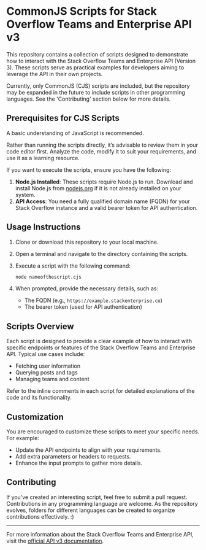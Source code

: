 # CommonJS Scripts for Stack Overflow Teams and Enterprise API v3

This repository contains a collection of scripts designed to demonstrate how to interact with the Stack Overflow Teams and Enterprise API (Version 3). These scripts serve as practical examples for developers aiming to leverage the API in their own projects.

Currently, only CommonJS (CJS) scripts are included, but the repository may be expanded in the future to include scripts in other programming languages. See the 'Contributing' section below for more details.

## Prerequisites for CJS Scripts

A basic understanding of JavaScript is recommended. 

Rather than running the scripts directly, it’s advisable to review them in your code editor first. Analyze the code, modify it to suit your requirements, and use it as a learning resource.

If you want to execute the scripts, ensure you have the following:

1. **Node.js Installed**: These scripts require Node.js to run. Download and install Node.js from [nodejs.org](https://nodejs.org) if it is not already installed on your system.
2. **API Access**: You need a fully qualified domain name (FQDN) for your Stack Overflow instance and a valid bearer token for API authentication.

## Usage Instructions

1. Clone or download this repository to your local machine.
2. Open a terminal and navigate to the directory containing the scripts.
3. Execute a script with the following command:

   ```bash
   node nameofthescript.cjs
   ```

4. When prompted, provide the necessary details, such as:
   - The FQDN (e.g., `https://example.stackenterprise.co`)
   - The bearer token (used for API authentication)

## Scripts Overview

Each script is designed to provide a clear example of how to interact with specific endpoints or features of the Stack Overflow Teams and Enterprise API. Typical use cases include:

- Fetching user information
- Querying posts and tags
- Managing teams and content

Refer to the inline comments in each script for detailed explanations of the code and its functionality.

## Customization

You are encouraged to customize these scripts to meet your specific needs. For example:

- Update the API endpoints to align with your requirements.
- Add extra parameters or headers to requests.
- Enhance the input prompts to gather more details.

## Contributing

If you’ve created an interesting script, feel free to submit a pull request. Contributions in any programming language are welcome. As the repository evolves, folders for different languages can be created to organize contributions effectively. :)

---

For more information about the Stack Overflow Teams and Enterprise API, visit the [official API v3 documentation](https://stackoverflowteams.help/en/articles/9085836-api-v3).
